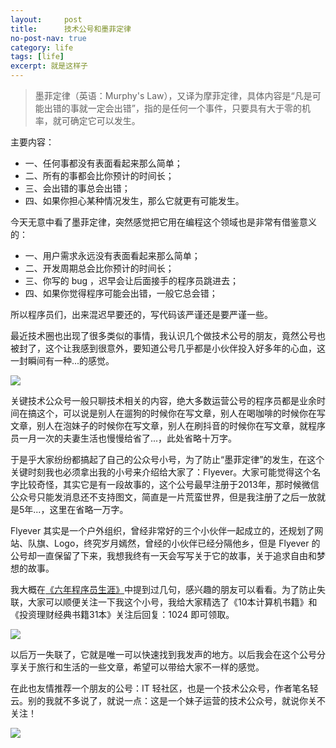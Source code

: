 ```yaml
---
layout:     post
title:      技术公号和墨菲定律
no-post-nav: true
category: life
tags: [life]
excerpt: 就是这样子
---
```


> 墨菲定律（英语：Murphy's Law），又译为摩菲定律，具体内容是“凡是可能出错的事就一定会出错”，指的是任何一个事件，只要具有大于零的机率，就可确定它可以发生。

主要内容：

- 一、任何事都没有表面看起来那么简单；
- 二、所有的事都会比你预计的时间长；
- 三、会出错的事总会出错；
- 四、如果你担心某种情况发生，那么它就更有可能发生。

今天无意中看了墨菲定律，突然感觉把它用在编程这个领域也是非常有借鉴意义的：

- 一、用户需求永远没有表面看起来那么简单；
- 二、开发周期总会比你预计的时间长；
- 三、你写的 bug ，迟早会让后面接手的程序员跳进去；
- 四、如果你觉得程序可能会出错，一般它总会错；

所以程序员们，出来混迟早要还的，写代码该严谨还是要严谨一些。

最近技术圈也出现了很多类似的事情，我认识几个做技术公号的朋友，竟然公号也被封了，这个让我感到很意外，要知道公号几乎都是小伙伴投入好多年的心血，这一封瞬间有一种...的感觉。

![](..//assets/images/2018/life/gou.gif)

关键技术公众号一般只聊技术相关的内容，绝大多数运营公号的程序员都是业余时间在搞这个，可以说是别人在遛狗的时候你在写文章，别人在喝咖啡的时候你在写文章，别人在泡妹子的时候你在写文章，别人在刷抖音的时候你在写文章，就程序员一月一次的夫妻生活也慢慢给省了...，此处省略十万字。

于是乎大家纷纷都搞起了自己的公众号小号，为了防止“墨菲定律”的发生，在这个关键时刻我也必须拿出我的小号来介绍给大家了：Flyever。大家可能觉得这个名字比较奇怪，其实它是有一段故事的，这个公号最早注册于2013年，那时候微信公众号只能发消息还不支持图文，简直是一片荒蛮世界，但是我注册了之后一放就是5年...，这里在省略一万字。

Flyever 其实是一个户外组织，曾经非常好的三个小伙伴一起成立的，还规划了网站、队旗、Logo，终究岁月嫣然，曾经的小伙伴已经分隔他乡，但是 Flyever 的公号却一直保留了下来，我想我终有一天会写写关于它的故事，关于追求自由和梦想的故事。

我大概在[《六年程序员生涯》](http://www.ityouknow.com/life/2016/11/20/six-years-program.html)中提到过几句，感兴趣的朋友可以看看。为了防止失联，大家可以顺便关注一下我这个小号，我给大家精选了《10本计算机书籍》和《投资理财经典书籍31本》关注后回复：1024 即可领取。

![](..//assets/images/2018/life/flyever.jpg)

以后万一失联了，它就是唯一可以快速找到我发声的地方。以后我会在这个公号分享关于旅行和生活的一些文章，希望可以带给大家不一样的感觉。

在此也友情推荐一个朋友的公号：IT 轻社区，也是一个技术公众号，作者笔名轻云。别的我就不多说了，就说一点：这是一个妹子运营的技术公众号，就说你关不关注！

![](..//assets/images/2018/life/itmind.png)

